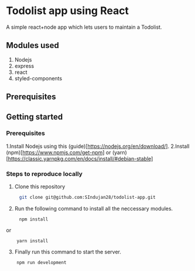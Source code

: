# Todolist app using React
A simple react+node app which lets users to maintain a Todolist.

## Modules used
1. Nodejs
2. express
3. react
4. styled-components

## Prerequisites


## Getting started

 ### Prerequisites
1.Install Nodejs using this (guide)[https://nodejs.org/en/download/].
2.Install (npm)[https://www.npmjs.com/get-npm] or (yarn)[https://classic.yarnpkg.com/en/docs/install/#debian-stable]

 ### Steps to reproduce locally
  1. Clone this repository
```bash
     git clone git@github.com:SIndujan28/todolist-app.git
```
  2. Run the following command to install all the neccessary modules.
```
     npm install
```
  or
```
    yarn install
```

  3. Finally run this command to start the server.
```bash
    npm run development
```

